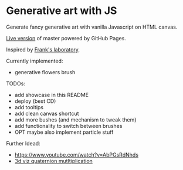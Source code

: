 # Generative art with JS

Generate fancy generative art with vanilla Javascript on HTML canvas.

[Live version](https://pietracorvo.github.io/generative_art_with_js/) of master powered by GitHub Pages.

Inspired by [Frank's laboratory](https://www.youtube.com/c/Frankslaboratory).



Currently implemented:
- generative flowers brush


TODOs:
- add showcase in this README
- deploy (best CD)
- add tooltips
- add clean canvas shortcut
- add more bushes (and mechanism to tweak them)
- add functionality to switch between brushes
- OPT maybe also implement particle stuff

Further Idead:
- https://www.youtube.com/watch?v=AbPGsRdNhds
- [3d viz quaternion mutltiplication](https://www.youtube.com/watch?v=d4EgbgTm0Bg)
